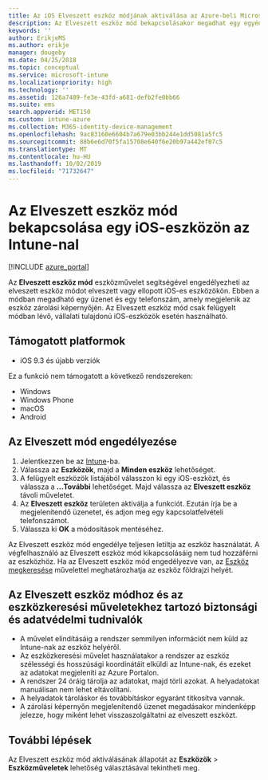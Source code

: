 ```yaml
---
title: Az iOS Elveszett eszköz módjának aktiválása az Azure-beli Microsoft Intune-ban | Microsoft Docs
description: Az Elveszett eszköz mód bekapcsolásakor megadhat egy egyéni üzenetet a Microsoft Intune-nal, mely megjelenik az elveszett vagy ellopott iOS-eszköz zárolási képernyőjén. Emellett az Elveszett eszköz mód használatakor biztonsági és adatvédelmi információkat is kaphat.
keywords: ''
author: ErikjeMS
ms.author: erikje
manager: dougeby
ms.date: 04/25/2018
ms.topic: conceptual
ms.service: microsoft-intune
ms.localizationpriority: high
ms.technology: ''
ms.assetid: 126a7489-fe3e-43fd-a681-defb2fe0bb66
ms.suite: ems
search.appverid: MET150
ms.custom: intune-azure
ms.collection: M365-identity-device-management
ms.openlocfilehash: 9ac83160e6604b7a679e03bb244e1dd5081a5fc5
ms.sourcegitcommit: 88b6e6d70f5fa15708e640f6e20b97a442ef07c5
ms.translationtype: MT
ms.contentlocale: hu-HU
ms.lasthandoff: 10/02/2019
ms.locfileid: "71732647"
---
```

# <a name="enable-lost-mode-on-ios-devices-with-intune"></a>Az Elveszett eszköz mód bekapcsolása egy iOS-eszközön az Intune-nal

[!INCLUDE [azure_portal](../includes/azure_portal.md)]

Az **Elveszett eszköz mód** eszközművelet segítségével engedélyezheti az elveszett eszköz módot elveszett vagy ellopott iOS-es eszközökön. Ebben a módban megadható egy üzenet és egy telefonszám, amely megjelenik az eszköz zárolási képernyőjén. Az Elveszett eszköz mód csak felügyelt módban lévő, vállalati tulajdonú iOS-eszközök esetén használható.

## <a name="supported-platforms"></a>Támogatott platformok

- iOS 9.3 és újabb verziók

Ez a funkció nem támogatott a következő rendszereken: 
- Windows
- Windows Phone
- macOS
- Android

## <a name="enable-lost-mode"></a>Az Elveszett mód engedélyezése

1. Jelentkezzen be az [Intune](https://go.microsoft.com/fwlink/?linkid=2090973)-ba.
3. Válassza az **Eszközök**, majd a **Minden eszköz** lehetőséget.
4. A felügyelt eszközök listájából válasszon ki egy iOS-eszközt, és válassza a **...További** lehetőséget. Majd válassza az **Elveszett eszköz** távoli műveletet.
5. Az **Elveszett eszköz** területen aktiválja a funkciót. Ezután írja be a megjelenítendő üzenetet, és adjon meg egy kapcsolatfelvételi telefonszámot.
6. Válassza ki **OK** a módosítások mentéséhez.

Az Elveszett eszköz mód engedélye teljesen letiltja az eszköz használatát. A végfelhasználó az Elveszett eszköz mód kikapcsolásáig nem tud hozzáférni az eszközhöz. Ha az Elveszett eszköz mód engedélyezve van, az [Eszköz megkeresése](device-locate.md) művelettel meghatározhatja az eszköz földrajzi helyét.

## <a name="security-and-privacy-information-for-the-lost-mode-and-locate-device-actions"></a>Az Elveszett eszköz módhoz és az eszközkeresési műveletekhez tartozó biztonsági és adatvédelmi tudnivalók
- A művelet elindításáig a rendszer semmilyen információt nem küld az Intune-nak az eszköz helyéről.
- Az eszközkeresési művelet használatakor a rendszer az eszköz szélességi és hosszúsági koordinátáit elküldi az Intune-nak, és ezeket az adatokat megjeleníti az Azure Portalon.
- A rendszer 24 óráig tárolja az adatokat, majd törli azokat. A helyadatokat manuálisan nem lehet eltávolítani.
- A helyadatok tároláskor és továbbításkor egyaránt titkosítva vannak.
- A zárolási képernyőn megjelenítendő üzenet megadásakor mindenképp jelezze, hogy miként lehet visszaszolgáltatni az elveszett eszközt.

## <a name="next-steps"></a>További lépések

Az Elveszett eszköz mód aktiválásának állapotát az **Eszközök** > **Eszközműveletek** lehetőség választásával tekintheti meg.

